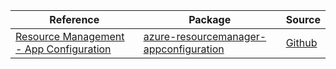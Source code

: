 | Reference | Package | Source |
|---|---|---|
|[Resource Management - App Configuration](resourcemanager-appconfiguration-readme.md)|[azure-resourcemanager-appconfiguration](https://repo1.maven.org/maven2/com/azure/resourcemanager/azure-resourcemanager-appconfiguration)|[Github](https://github.com/Azure/azure-sdk-for-java/blob/main/sdk/appconfiguration/azure-resourcemanager-appconfiguration)|
